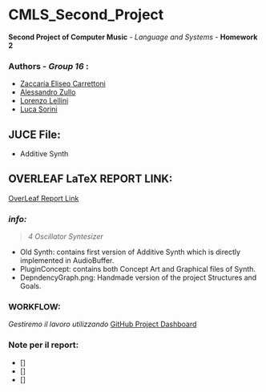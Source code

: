 # CMLS_Second_Project
 **Second Project of Computer Music** \- _Language and Systems_ \- **Homework 2**

 ### Authors \- ***Group 16*** :
- [Zaccaria Eliseo Carrettoni](https://github.com/IronZack95)
- [Alessandro Zullo](https://github.com/Alessandro199762)
- [Lorenzo Lellini](https://github.com/LorenzoLellini)
- [Luca Sorini](https://github.com/lucasorini)

## JUCE File:
- Additive Synth

## OVERLEAF LaTeX REPORT LINK:
[OverLeaf Report Link](https://it.overleaf.com/project/6079618afecc78176a30d173)

### *info:*
> _4 Oscillator Syntesizer_
- Old Synth: contains first version of Additive Synth which is directly implemented in AudioBuffer.
- PluginConcept: contains both Concept Art and Graphical files of Synth.
- DepndencyGraph.png: Handmade version of the project Structures and Goals.

### WORKFLOW:
_Gestiremo il lavoro utilizzando_ [GitHub Project Dashboard](https://github.com/users/IronZack95/projects/2)

### Note per il report:
- []
- []
- []
